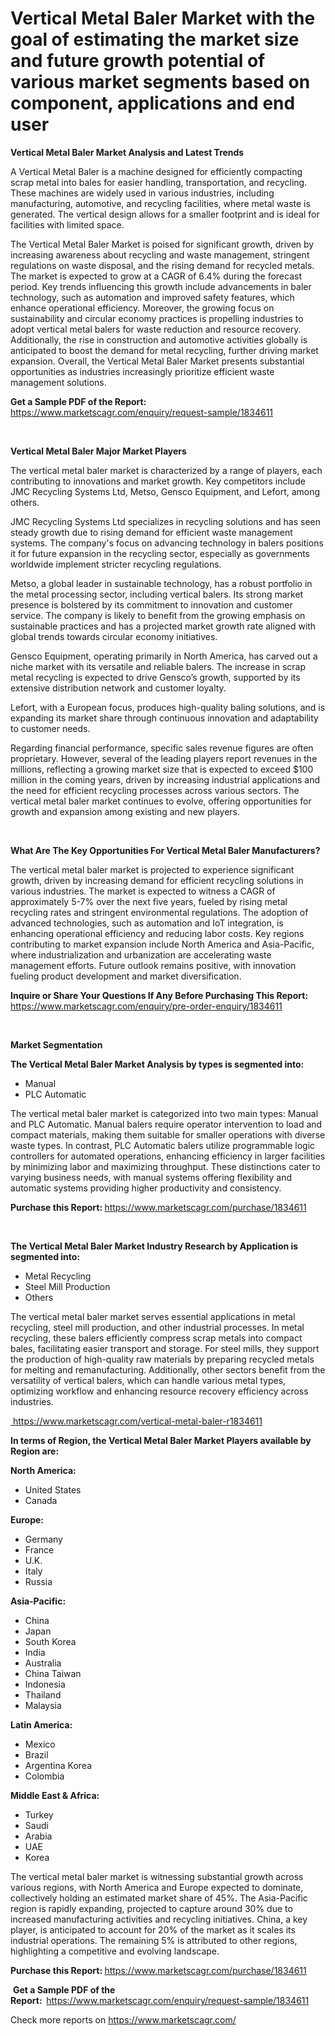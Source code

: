 <p><h1>Vertical Metal Baler Market with the goal of estimating the market size and future growth potential of various market segments based on component, applications and end user</h1></p><p><strong>Vertical Metal Baler Market Analysis and Latest Trends</strong></p>
<p><p>A Vertical Metal Baler is a machine designed for efficiently compacting scrap metal into bales for easier handling, transportation, and recycling. These machines are widely used in various industries, including manufacturing, automotive, and recycling facilities, where metal waste is generated. The vertical design allows for a smaller footprint and is ideal for facilities with limited space.</p><p>The Vertical Metal Baler Market is poised for significant growth, driven by increasing awareness about recycling and waste management, stringent regulations on waste disposal, and the rising demand for recycled metals. The market is expected to grow at a CAGR of 6.4% during the forecast period. Key trends influencing this growth include advancements in baler technology, such as automation and improved safety features, which enhance operational efficiency. Moreover, the growing focus on sustainability and circular economy practices is propelling industries to adopt vertical metal balers for waste reduction and resource recovery. Additionally, the rise in construction and automotive activities globally is anticipated to boost the demand for metal recycling, further driving market expansion. Overall, the Vertical Metal Baler Market presents substantial opportunities as industries increasingly prioritize efficient waste management solutions.</p></p>
<p><strong>Get a Sample PDF of the Report:&nbsp;</strong> <a href="https://www.marketscagr.com/enquiry/request-sample/1834611?utm_campaign=3039&utm_medium=2&utm_source=Github&utm_content=ia&utm_term=12042025&utm_id=vertical-metal-baler">https://www.marketscagr.com/enquiry/request-sample/1834611</a></p>
<p>&nbsp;</p>
<p><strong>Vertical Metal Baler Major Market Players</strong></p>
<p><p>The vertical metal baler market is characterized by a range of players, each contributing to innovations and market growth. Key competitors include JMC Recycling Systems Ltd, Metso, Gensco Equipment, and Lefort, among others.</p><p>JMC Recycling Systems Ltd specializes in recycling solutions and has seen steady growth due to rising demand for efficient waste management systems. The company's focus on advancing technology in balers positions it for future expansion in the recycling sector, especially as governments worldwide implement stricter recycling regulations.</p><p>Metso, a global leader in sustainable technology, has a robust portfolio in the metal processing sector, including vertical balers. Its strong market presence is bolstered by its commitment to innovation and customer service. The company is likely to benefit from the growing emphasis on sustainable practices and has a projected market growth rate aligned with global trends towards circular economy initiatives.</p><p>Gensco Equipment, operating primarily in North America, has carved out a niche market with its versatile and reliable balers. The increase in scrap metal recycling is expected to drive Gensco’s growth, supported by its extensive distribution network and customer loyalty.</p><p>Lefort, with a European focus, produces high-quality baling solutions, and is expanding its market share through continuous innovation and adaptability to customer needs.</p><p>Regarding financial performance, specific sales revenue figures are often proprietary. However, several of the leading players report revenues in the millions, reflecting a growing market size that is expected to exceed $100 million in the coming years, driven by increasing industrial applications and the need for efficient recycling processes across various sectors. The vertical metal baler market continues to evolve, offering opportunities for growth and expansion among existing and new players.</p></p>
<p>&nbsp;</p>
<p><strong>What Are The Key Opportunities For Vertical Metal Baler Manufacturers?</strong></p>
<p><p>The vertical metal baler market is projected to experience significant growth, driven by increasing demand for efficient recycling solutions in various industries. The market is expected to witness a CAGR of approximately 5-7% over the next five years, fueled by rising metal recycling rates and stringent environmental regulations. The adoption of advanced technologies, such as automation and IoT integration, is enhancing operational efficiency and reducing labor costs. Key regions contributing to market expansion include North America and Asia-Pacific, where industrialization and urbanization are accelerating waste management efforts. Future outlook remains positive, with innovation fueling product development and market diversification.</p></p>
<p><strong>Inquire or Share Your Questions If Any Before Purchasing This Report:</strong> <a href="https://www.marketscagr.com/enquiry/pre-order-enquiry/1834611?utm_campaign=3039&utm_medium=2&utm_source=Github&utm_content=ia&utm_term=12042025&utm_id=vertical-metal-baler">https://www.marketscagr.com/enquiry/pre-order-enquiry/1834611</a></p>
<p>&nbsp;</p>
<p><strong>Market Segmentation</strong></p>
<p><strong>The Vertical Metal Baler Market Analysis by types is segmented into:</strong></p>
<p><ul><li>Manual</li><li>PLC Automatic</li></ul></p>
<p><p>The vertical metal baler market is categorized into two main types: Manual and PLC Automatic. Manual balers require operator intervention to load and compact materials, making them suitable for smaller operations with diverse waste types. In contrast, PLC Automatic balers utilize programmable logic controllers for automated operations, enhancing efficiency in larger facilities by minimizing labor and maximizing throughput. These distinctions cater to varying business needs, with manual systems offering flexibility and automatic systems providing higher productivity and consistency.</p></p>
<p><strong>Purchase this Report:&nbsp;</strong><a href="https://www.marketscagr.com/purchase/1834611?utm_campaign=3039&utm_medium=2&utm_source=Github&utm_content=ia&utm_term=12042025&utm_id=vertical-metal-baler">https://www.marketscagr.com/purchase/1834611</a></p>
<p>&nbsp;</p>
<p><strong>The Vertical Metal Baler Market Industry Research by Application is segmented into:</strong></p>
<p><ul><li>Metal Recycling</li><li>Steel Mill Production</li><li>Others</li></ul></p>
<p><p>The vertical metal baler market serves essential applications in metal recycling, steel mill production, and other industrial processes. In metal recycling, these balers efficiently compress scrap metals into compact bales, facilitating easier transport and storage. For steel mills, they support the production of high-quality raw materials by preparing recycled metals for melting and remanufacturing. Additionally, other sectors benefit from the versatility of vertical balers, which can handle various metal types, optimizing workflow and enhancing resource recovery efficiency across industries.</p></p>
<p><a href="https://www.marketscagr.com/vertical-metal-baler-r1834611?utm_campaign=3039&utm_medium=2&utm_source=Github&utm_content=ia&utm_term=12042025&utm_id=vertical-metal-baler">&nbsp;https://www.marketscagr.com/vertical-metal-baler-r1834611</a></p>
<p><strong>In terms of Region, the Vertical Metal Baler Market Players available by Region are:</strong></p>
<p>
    <p> <strong> North America: </strong>
        <ul>
            <li>United States</li>
            <li>Canada</li>
        </ul>
        </p> 
    <p> <strong> Europe: </strong>
        <ul>
            <li>Germany</li>
            <li>France</li>
            <li>U.K.</li>
            <li>Italy</li>
            <li>Russia</li>
        </ul>
        </p> 
    <p> <strong> Asia-Pacific: </strong>
        <ul>
            <li>China</li>
            <li>Japan</li>
            <li>South Korea</li>
            <li>India</li>
            <li>Australia</li>
            <li>China Taiwan</li>
            <li>Indonesia</li>
            <li>Thailand</li>
            <li>Malaysia</li>
        </ul>
        </p> 
    <p> <strong> Latin America: </strong>
        <ul>
            <li>Mexico</li>
            <li>Brazil</li>
            <li>Argentina Korea</li>
            <li>Colombia</li>
        </ul>
        </p> 
    <p> <strong> Middle East & Africa: </strong>
        <ul>
            <li>Turkey</li>
            <li>Saudi</li>
            <li>Arabia</li>
            <li>UAE</li>
            <li>Korea</li>
        </ul>
    </p>
    </p>
<p><p>The vertical metal baler market is witnessing substantial growth across various regions, with North America and Europe expected to dominate, collectively holding an estimated market share of 45%. The Asia-Pacific region is rapidly expanding, projected to capture around 30% due to increased manufacturing activities and recycling initiatives. China, a key player, is anticipated to account for 20% of the market as it scales its industrial operations. The remaining 5% is attributed to other regions, highlighting a competitive and evolving landscape.</p></p>
<p><strong>Purchase this Report: </strong><a href="https://www.marketscagr.com/purchase/1834611?utm_campaign=3039&utm_medium=2&utm_source=Github&utm_content=ia&utm_term=12042025&utm_id=vertical-metal-baler">https://www.marketscagr.com/purchase/1834611</a></p>
<p>&nbsp;<strong>Get a Sample PDF of the Report:&nbsp;&nbsp;</strong><a href="https://www.marketscagr.com/enquiry/request-sample/1834611?utm_campaign=3039&utm_medium=2&utm_source=Github&utm_content=ia&utm_term=12042025&utm_id=vertical-metal-baler">https://www.marketscagr.com/enquiry/request-sample/1834611</a></p>
<p><strong></strong></p>
<p>Check more reports on <a href="https://www.marketscagr.com/?utm_campaign=3039&utm_medium=2&utm_source=Github&utm_content=ia&utm_term=12042025&utm_id=vertical-metal-baler">https://www.marketscagr.com/</a></p>